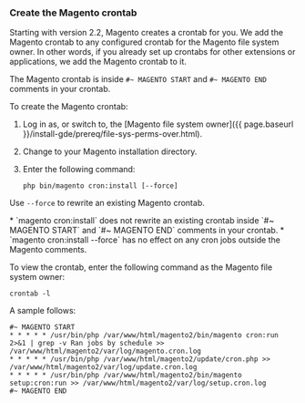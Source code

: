 <div markdown="1">

### Create the Magento crontab

Starting with version 2.2, Magento creates a crontab for you. We add the Magento crontab to any configured crontab for the Magento file system owner. In other words, if you already set up crontabs for other extensions or applications, we add the Magento crontab to it.

The Magento crontab is inside `#~ MAGENTO START` and `#~ MAGENTO END` comments in your crontab.

To create the Magento crontab:

1.	Log in as, or switch to, the [Magento file system owner]({{ page.baseurl }}/install-gde/prereq/file-sys-perms-over.html).
2.	Change to your Magento installation directory.
3.	Enter the following command:

		php bin/magento cron:install [--force]

Use `--force` to rewrite an existing Magento crontab. 

<div class="bs-callout bs-callout-info" id="info" markdown="1">
*	`magento cron:install` does not rewrite an existing crontab inside `#~ MAGENTO START` and `#~ MAGENTO END` comments in your crontab.
*	`magento cron:install --force` has no effect on any cron jobs outside the Magento comments.
</div>

To view the crontab, enter the following command as the Magento file system owner:

	crontab -l

A sample follows:

	#~ MAGENTO START
	* * * * * /usr/bin/php /var/www/html/magento2/bin/magento cron:run 2>&1 | grep -v Ran jobs by schedule >> /var/www/html/magento2/var/log/magento.cron.log
	* * * * * /usr/bin/php /var/www/html/magento2/update/cron.php >> /var/www/html/magento2/var/log/update.cron.log
	* * * * * /usr/bin/php /var/www/html/magento2/bin/magento setup:cron:run >> /var/www/html/magento2/var/log/setup.cron.log
	#~ MAGENTO END
